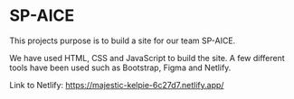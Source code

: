 # SP-AICE

This projects purpose is to build a site for our team SP-AICE.

We have used HTML, CSS and JavaScript to build the site. A few different tools have been used such as Bootstrap, Figma and Netlify.

Link to Netlify: https://majestic-kelpie-6c27d7.netlify.app/
